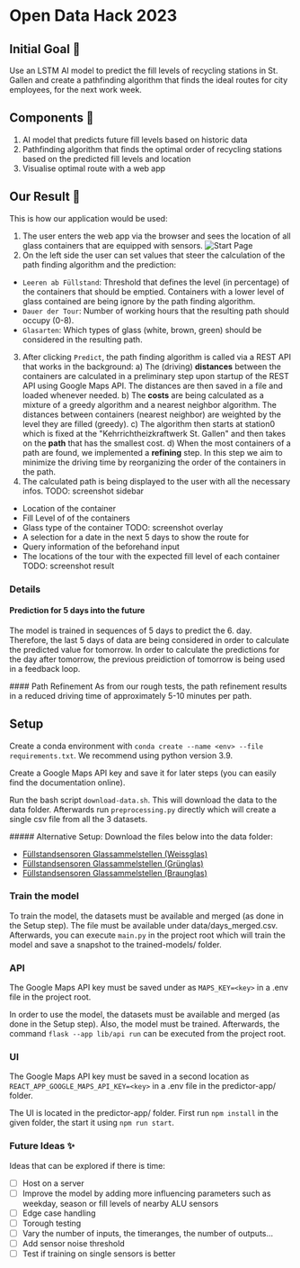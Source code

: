 # Open Data Hack 2023

## Initial Goal 🎯
Use an LSTM AI model to predict the fill levels of recycling stations in St. Gallen
and create a pathfinding algorithm that finds the ideal routes for city employees, for the next work week.

## Components 🧩
1) AI model that predicts future fill levels based on historic data
2) Pathfinding algorithm that finds the optimal order of recycling stations based on the predicted fill levels and location
3) Visualise optimal route with a web app

## Our Result 🤗
This is how our application would be used:
1. The user enters the web app via the browser and sees the location of all glass containers that are equipped with sensors.
![Start Page](./assets/start-page.png)
2. On the left side the user can set values that steer the calculation of the path finding algorithm and the prediction:
- `Leeren ab Füllstand`: Threshold that defines the level (in percentage) of the containers that should be emptied. Containers with a lower level of glass contained are being ignore by the path finding algorithm.
- `Dauer der Tour`: Number of working hours that the resulting path should occupy (0-8).
- `Glasarten`: Which types of glass (white, brown, green) should be considered in the resulting path.
3. After clicking `Predict`, the path finding algorithm is called via a REST API that works in the background:
a) The (driving) **distances** between the containers are calculated in a preliminary step upon startup of the REST API using Google Maps API. The distances are then saved in a file and loaded whenever needed.
b) The **costs** are being calculated as a mixture of a greedy algorithm and a nearest neighbor algorithm. The distances between containers (nearest neighbor) are weighted by the level they are filled (greedy). 
c) The algorithm then starts at station0 which is fixed at the "Kehrrichtheizkraftwerk St. Gallen" and then takes on the **path** that has the smallest cost. 
d) When the most containers of a path are found, we implemented a **refining** step. In this step we aim to minimize the driving time by reorganizing the order of the containers in the path.
4. The calculated path is being displayed to the user with all the necessary infos.
TODO: screenshot sidebar
- Location of the container
- Fill Level of of the containers
- Glass type of the container
TODO: screenshot overlay
- A selection for a date in the next 5 days to show the route for
- Query information of the beforehand input
- The locations of the tour with the expected fill level of each container
TODO: screenshot result

### Details

#### Prediction for 5 days into the future
The model is trained in sequences of 5 days to predict the 6. day. Therefore, the last 5 days of data are being considered in order to calculate the predicted value for tomorrow. In order to calculate the predictions for the day after tomorrow, the previous preidiction of tomorrow is being used in a feedback loop. 

#### Path Refinement
As from our rough tests, the path refinement results in a reduced driving time of approximately 5-10 minutes per path. 

## Setup
Create a conda environment with `conda create --name <env> --file requirements.txt`. We recommend using python version 3.9.

Create a Google Maps API key and save it for later steps (you can easily find the documentation online).

Run the bash script `download-data.sh`. This will download the data to the data folder. Afterwards run `preprocessing.py` directly which will create a single csv file from all the 3 datasets.

##### Alternative Setup:
Download the files below into the data folder: 
- [Füllstandsensoren Glassammelstellen (Weissglas)](https://www.daten.stadt.sg.ch/explore/dataset/fuellstandsensoren-glassammelstellen-weissglas/table/?disjunctive.device_id&disjunctive.name)
- [Füllstandsensoren Glassammelstellen (Grünglas)](https://www.daten.stadt.sg.ch/explore/dataset/fuellstandsensoren-glassammelstellen-gruenglas/table/?disjunctive.device_id&disjunctive.name)
- [Füllstandsensoren Glassammelstellen (Braunglas)](https://www.daten.stadt.sg.ch/explore/dataset/fuellstandsensoren-glassammelstellen-braunglas/table/?disjunctive.device_id&disjunctive.name)

### Train the model
To train the model, the datasets must be available and merged (as done in the Setup step). The file must be available under data/days_merged.csv. Afterwards, you can execute `main.py` in the project root which will train the model and save a snapshot to the trained-models/ folder.

### API
The Google Maps API key must be saved under as `MAPS_KEY=<key>` in a .env file in the project root.

In order to use the model, the datasets must be available and merged (as done in the Setup step). Also, the model must be trained. Afterwards, the command `flask --app lib/api run` can be executed from the project root. 

### UI
The Google Maps API key must be saved in a second location as `REACT_APP_GOOGLE_MAPS_API_KEY=<key>` in a .env file in the predictor-app/ folder.

The UI is located in the predictor-app/ folder. First run `npm install` in the given folder, the start it using `npm run start`.

### Future Ideas ✨
Ideas that can be explored if there is time:
- [ ] Host on a server
- [ ] Improve the model by adding more influencing parameters such as weekday, season or fill levels of nearby ALU sensors
- [ ] Edge case handling
- [ ] Torough testing
- [ ] Vary the number of inputs, the timeranges, the number of outputs...
- [ ] Add sensor noise threshold
- [ ] Test if training on single sensors is better
